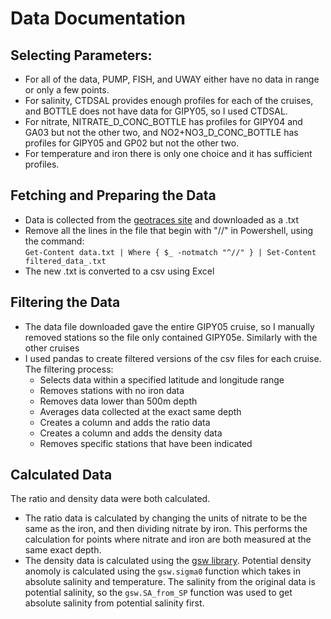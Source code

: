 # Data Documentation

## Selecting Parameters:
- For all of the data, PUMP, FISH, and UWAY either have no data in range or only a few points.
- For salinity, CTDSAL provides enough profiles for each of the cruises, and BOTTLE does not have data for GIPY05, so I used CTDSAL.
- For nitrate, NITRATE_D_CONC_BOTTLE has profiles for GIPY04 and GA03 but not the other two, and NO2+NO3_D_CONC_BOTTLE has profiles for GIPY05 and GP02 but not the other two.
- For temperature and iron there is only one choice and it has sufficient profiles.

## Fetching and Preparing the Data
- Data is collected from the [geotraces site](https://geotraces.webodv.awi.de/) and downloaded as a .txt
- Remove all the lines in the file that begin with "//" in Powershell, using the command:  
`Get-Content data.txt | Where { $_ -notmatch "^//" } | Set-Content filtered_data_.txt`
- The new .txt is converted to a csv using Excel

## Filtering the Data
- The data file downloaded gave the entire GIPY05 cruise, so I manually removed stations so the file only contained GIPY05e. Similarly with the other cruises
- I used pandas to create filtered versions of the csv files for each cruise. The filtering process:
    - Selects data within a specified latitude and longitude range
    - Removes stations with no iron data
    - Removes data lower than 500m depth
    - Averages data collected at the exact same depth
    - Creates a column and adds the ratio data
    - Creates a column and adds the density data
    - Removes specific stations that have been indicated

## Calculated Data
The ratio and density data were both calculated. 
- The ratio data is calculated by changing the units of nitrate to be the same as the iron, and then dividing nitrate by iron. This performs the calculation for points where nitrate and iron are both measured at the same exact depth.
- The density data is calculated using the [gsw library](http://www.teos-10.org/pubs/gsw/html/gsw_contents.html). Potential density anomoly is calculated using the `gsw.sigma0` function which takes in absolute salinity and temperature. The salinity from the original data is potential salinity, so the `gsw.SA_from_SP` function was used to get absolute salinity from potential salinity first. 
